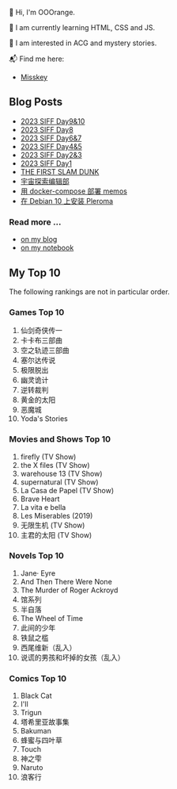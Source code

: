 🍊 Hi, I'm OOOrange.

🌱 I am currently learning HTML, CSS and JS.

👀 I am interested in ACG and mystery stories.

📬 Find me here:

- [Misskey](@juju@f.jymuoyu.com)

## Blog Posts

<!-- BLOG-POST-LIST:START -->
- [2023 SIFF Day9&amp;10](https://blog.notomorrow.club/posts/2023/06/2023061901/)
- [2023 SIFF Day8](https://blog.notomorrow.club/posts/2023/06/2023061601/)
- [2023 SIFF Day6&amp;7](https://blog.notomorrow.club/posts/2023/06/2023061501/)
- [2023 SIFF Day4&amp;5](https://blog.notomorrow.club/posts/2023/06/2023061301/)
- [2023 SIFF Day2&amp;3](https://blog.notomorrow.club/posts/2023/06/2023061101/)
- [2023 SIFF Day1](https://blog.notomorrow.club/posts/2023/06/2023060901/)
- [THE FIRST SLAM DUNK](https://blog.notomorrow.club/posts/2023/04/2023042601/)
- [宇宙探索编辑部](https://blog.notomorrow.club/posts/2023/04/2023040701/)
- [用 docker-compose 部署 memos](https://tech.notomorrow.club/posts/2023022801/)
- [在 Debian 10 上安装 Pleroma](https://tech.notomorrow.club/posts/2023021901/)
<!-- BLOG-POST-LIST:END -->

### Read more ...

- [on my blog](https://blog.notomorrow.club)
- [on my notebook](https://tech.notomorrow.club)

## My Top 10

The following rankings are not in particular order.

### Games Top 10

1. 仙剑奇侠传一
2. 卡卡布三部曲
3. 空之轨迹三部曲
4. 塞尔达传说
5. 极限脱出
6. 幽灵诡计
7. 逆转裁判
8. 黄金的太阳
9. 恶魔城
10. Yoda's Stories

### Movies and Shows Top 10

1. firefly (TV Show)
2. the X files (TV Show)
3. warehouse 13 (TV Show)
4. supernatural (TV Show)
5. La Casa de Papel (TV Show)
6. Brave Heart
7. La vita e bella
8. Les Miserables (2019)
9. 无限生机 (TV Show)
10. 主君的太阳 (TV Show)

### Novels Top 10

1. Jane· Eyre
2. And Then There Were None
3. The Murder of Roger Ackroyd
4. 馆系列
5. 半自落
6. The Wheel of Time
7. 此间的少年
8. 铁鼠之槛
9. 西尾维新（乱入）
10. 说谎的男孩和坏掉的女孩（乱入）

### Comics Top 10

1. Black Cat
2. I'll
3. Trigun
4. 塔希里亚故事集
5. Bakuman
6. 蜂蜜与四叶草
7. Touch
8. 神之雫
9. Naruto
10. 浪客行
